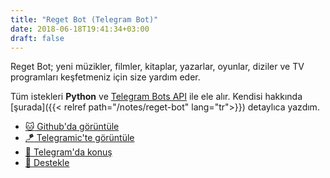 ```yaml
---
title: "Reget Bot (Telegram Bot)"
date: 2018-06-18T19:41:34+03:00
draft: false
---
```


Reget Bot; yeni müzikler, filmler, kitaplar, yazarlar, oyunlar, diziler ve TV programları keşfetmeniz için size yardım eder.

Tüm istekleri __Python__ ve [Telegram Bots API](https://core.telegram.org/bots/api) ile ele alır. Kendisi hakkında [şurada]({{< relref path="/notes/reget-bot" lang="tr">}}) detaylıca yazdım.

- [:cat: Github'da görüntüle](https://github.com/canelma/regetbot)  
- [:kite: Telegramic'te görüntüle](https://telegramic.org/bot/regetbot)
- [:speak_no_evil: Telegram'da konuş](https://t.me/regetbot)
- [:stars: Destekle](https://t.me/tlgrmcbot?start=regetbot-review)
